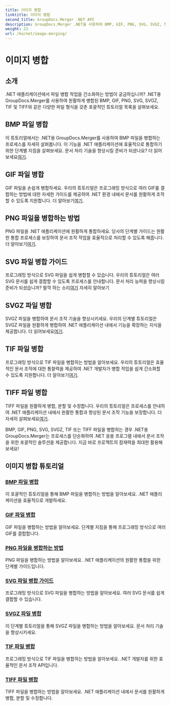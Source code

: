 ```yaml
---
title: 이미지 병합
linktitle: 이미지 병합
second_title: GroupDocs.Merger .NET API
description: GroupDocs.Merger .NET을 사용하여 BMP, GIF, PNG, SVG, SVGZ, TIF 및 TIFF 파일을 원활하게 병합합니다. 문서 조작을 .NET 애플리케이션에 효율적으로 통합합니다.
weight: 21
url: /ko/net/image-merging/
---
```


# 이미지 병합

## 소개

.NET 애플리케이션에서 파일 병합 작업을 간소화하는 방법이 궁금하십니까? .NET용 GroupDocs.Merger를 사용하여 원활하게 병합된 BMP, GIF, PNG, SVG, SVGZ, TIF 및 TIFF와 같은 다양한 파일 형식을 갖춘 포괄적인 튜토리얼 목록을 살펴보세요.

## BMP 파일 병합

 이 튜토리얼에서는 .NET용 GroupDocs.Merger를 사용하여 BMP 파일을 병합하는 프로세스를 자세히 살펴봅니다. 이 기능을 .NET 애플리케이션에 효율적으로 통합하기 위한 단계별 지침을 살펴보세요. 문서 처리 기술을 향상시킬 준비가 되셨나요? 더 읽어보세요[여기](./merge-bmp-files/).

## GIF 파일 병합

 GIF 파일을 손쉽게 병합하세요. 우리의 튜토리얼은 프로그래밍 방식으로 여러 GIF를 결합하는 방법에 대한 자세한 가이드를 제공하여 .NET 환경 내에서 문서를 원활하게 조작할 수 있도록 지원합니다. 더 알아보기[여기](./merging-gif-files/).

## PNG 파일을 병합하는 방법

PNG 파일을 .NET 애플리케이션에 원활하게 통합하세요. 당사의 단계별 가이드는 원활한 통합 프로세스를 보장하여 문서 조작 작업을 효율적으로 처리할 수 있도록 해줍니다. 더 알아보기[여기](./how-to-merge-png-files/).

## SVG 파일 병합 가이드

 프로그래밍 방식으로 SVG 파일을 쉽게 병합할 수 있습니다. 우리의 튜토리얼은 여러 SVG 문서를 쉽게 결합할 수 있도록 프로세스를 안내합니다. 문서 처리 능력을 향상시킬 준비가 되셨습니까? 딸깍 하는 소리[여기](./guide-merging-svg-files/) 자세히 알아보기

## SVGZ 파일 병합

 SVGZ 파일을 병합하여 문서 조작 기술을 향상시키세요. 우리의 단계별 튜토리얼은 SVGZ 파일을 원활하게 병합하여 .NET 애플리케이션 내에서 기능을 확장하는 지식을 제공합니다. 더 읽어보세요[여기](./merging-svgz-files/).

## TIF 파일 병합

 프로그래밍 방식으로 TIF 파일을 병합하는 방법을 알아보세요. 우리의 튜토리얼은 효율적인 문서 조작에 대한 통찰력을 제공하여 .NET 개발자가 병합 작업을 쉽게 간소화할 수 있도록 지원합니다. 더 알아보기[여기](./merge-tif-files/).

## TIFF 파일 병합

TIFF 파일을 원활하게 병합, 분할 및 수정합니다. 우리의 튜토리얼은 프로세스를 안내하여 .NET 애플리케이션 내에서 원활한 통합과 향상된 문서 조작 기능을 보장합니다. 더 자세히 살펴보세요[여기](./merging-tiff-files/).

BMP, GIF, PNG, SVG, SVGZ, TIF 또는 TIFF 파일을 병합하는 경우 .NET용 GroupDocs.Merger는 프로세스를 단순화하여 .NET 응용 프로그램 내에서 문서 조작을 위한 포괄적인 솔루션을 제공합니다. 지금 바로 프로젝트의 잠재력을 최대한 활용해 보세요!
## 이미지 병합 튜토리얼
### [BMP 파일 병합](./merge-bmp-files/)
이 포괄적인 튜토리얼을 통해 BMP 파일을 병합하는 방법을 알아보세요. .NET 애플리케이션을 효율적으로 개발하세요.
### [GIF 파일 병합](./merging-gif-files/)
GIF 파일을 병합하는 방법을 알아보세요. 단계별 지침을 통해 프로그래밍 방식으로 여러 GIF를 결합합니다.
### [PNG 파일을 병합하는 방법](./how-to-merge-png-files/)
PNG 파일을 병합하는 방법을 알아보세요. .NET 애플리케이션의 원활한 통합을 위한 단계별 가이드입니다.
### [SVG 파일 병합 가이드](./guide-merging-svg-files/)
프로그래밍 방식으로 SVG 파일을 병합하는 방법을 알아보세요. 여러 SVG 문서를 쉽게 결합할 수 있습니다.
### [SVGZ 파일 병합](./merging-svgz-files/)
이 단계별 튜토리얼을 통해 SVGZ 파일을 병합하는 방법을 알아보세요. 문서 처리 기술을 향상시키세요.
### [TIF 파일 병합](./merge-tif-files/)
프로그래밍 방식으로 TIF 파일을 병합하는 방법을 알아보세요. .NET 개발자를 위한 효율적인 문서 조작 API입니다.
### [TIFF 파일 병합](./merging-tiff-files/)
TIFF 파일을 병합하는 방법을 알아보세요. .NET 애플리케이션 내에서 문서를 원활하게 병합, 분할 및 수정합니다.